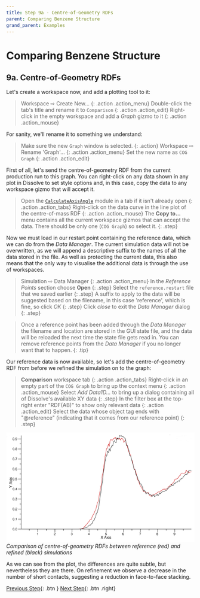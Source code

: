 ```yaml
---
title: Step 9a - Centre-of-Geometry RDFs
parent: Comparing Benzene Structure
grand_parent: Examples
---
```

# Comparing Benzene Structure

## 9a. Centre-of-Geometry RDFs

Let's create a workspace now, and add a plotting tool to it:

> Workspace &#8680; Create New...
{: .action .action_menu}
> Double-click the tab's title and rename it to `Comparison`
{: .action .action_edit}
> Right-click in the empty workspace and add a _Graph_ gizmo to it
{: .action .action_mouse}

For sanity, we'll rename it to something we understand:

> Make sure the new `Graph` window is selected.
{: .action}
> Workspace &#8680; Rename 'Graph'...
{: .action .action_menu}
> Set the new name as `COG Graph`
{: .action .action_edit}

First of all, let's send the centre-of-geometry RDF from the current production run to this graph. You can right-click on any data shown in any plot in Dissolve to set style options and, in this case, copy the data to any workspace gizmo that will accept it.

> Open the [`CalculateAxisAngle`](../../userguide/modules/calculatedaxisangle) module in a tab if it isn't already open
{: .action .action_tabs}
> Right-click on the data curve in the line plot of the centre-of-mass RDF
{: .action .action_mouse}
> The **Copy to...** menu contains all the current workspace gizmos that can accept the data. There should be only one (`COG Graph`) so select it.
{: .step}

Now we must load in our restart point containing the reference data, which we can do from the _Data Manager_. The current simulation data will not be overwritten, as we will append a descriptive suffix to the names of all the data stored in the file. As well as protecting the current data, this also means that the only way to visualise the additional data is through the use of workspaces.

> Simulation &#8680; Data Manager
{: .action .action_menu}
> In the _Reference Points_ section choose **Open**
{: .step}
> Select the `reference.restart` file that we saved earlier
{: .step}
> A suffix to apply to the data will be suggested based on the filename, in this case 'reference', which is fine, so click _OK_
{: .step}
> Click _close_ to exit the _Data Manager_ dialog
{: .step}

> Once a reference point has been added through the _Data Manager_ the filename and location are stored in the GUI state file, and the data will be reloaded the next time the state file gets read in. You can remove reference points from the _Data Manager_ if you no longer want that to happen.
{: .tip}

Our reference data is now available, so let's add the centre-of-geometry RDF from before we refined the simulation on to the graph:

> **Comparison** workspace tab
{: .action .action_tabs}
> Right-click in an empty part of the `COG Graph` to bring up the context menu
{: .action .action_mouse}
> Select _Add Data1D..._ to bring up a dialog containing all of Dissolve's available XY data
{: .step}
> In the filter box at the top-right enter "RDF(AB)" to show only relevant data
{: .action .action_edit}
> Select the data whose object tag ends with "@reference" (indicating that it comes from our reference point)
{: .step}

![](compare-rdf.png)
_Comparison of centre-of-geometry RDFs between reference (red) and refined (black) simulations_

As we can see from the plot, the differences are quite subtle, but nevertheless they are there. On refinement we observe a decrease in the number of short contacts, suggesting a reduction in face-to-face stacking.

[Previous Step](step9.md){: .btn }   [Next Step](step9b.md){: .btn .right}
